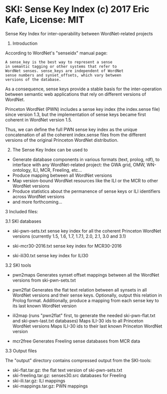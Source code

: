 # SKI: Sense Key Index (c) 2017 Eric Kafe, License: MIT
Sense Key Index for inter-operability between WordNet-related projects


1. Introduction

According to WordNet's "senseidx" manual page:

    A sense_key is the best way to represent a sense
    in semantic tagging or other systems that refer to
    WordNet senses. sense_keys are independent of WordNet
    sense numbers and synset_offsets, which vary between
    versions of the database.

As a consequence, sense keys provide a stable basis for the
inter-operation between semantic web applications that rely on
different versions of WordNet.

Princeton WordNet (PWN) includes a sense key index (the index.sense
file) since version 1.3, but the implementation of sense keys became
first coherent in WordNet version 1.5.

Thus, we can define the full PWN sense key index as the unique
concatenation of all the coherent index.sense files from the
different versions of the original Princeton WordNet distribution.


2. The Sense Key Index can be used to

  - Generate database components in various formats (text, prolog, rdf),
    to interface with any WordNet-related project: the GWA grid, OMW, 
    WN-ontology, ILI, MCR, Freeling, etc...
  - Produce mapping between all WordNet versions
  - Map version-bound WordNet resources like the ILI or the MCR
    to other WordNet versions
  - Produce statistics about the permanence of sense keys or ILI
    identifiers across WordNet versions
  - and more forthcoming...


3 Included files:

3.1 SKI databases

- ski-pwn-sets.txt
    sense key index for all the coherent Princeton WordNet versions
    (currently 1.5, 1.6, 1.7, 1.7.1, 2.0, 2.1, 3.0 and 3.1)

- ski-mcr30-2016.txt 
    sense key index for MCR30-2016

- ski-ili30.txt
    sense key index for ILI30


3.2 SKI tools

- pwn2maps
    Generates synset offset mappings between all the WordNet versions
    from ski-pwn-sets.txt

- pwn2flat
    Generates the flat text relation between all synsets
    in all WordNet versions and their sense keys. 
    Optionally, output this relation in Prolog format.
    Additionally, produce a mapping from each sense key
    to its last known WordNet version

- ili2map
    (runs "pwn2flat" first, to generate the needed ski-pwn-flat.txt
    and ski-pwn-last.txt databases)
    Maps ILI-30 ids to all Princeton WordNet versions
    Maps ILI-30 ids to their last known Princeton WordNet version

- mcr2free
    Generates Freeling sense databases from MCR data


3.3 Output files

The "output" directory contains compressed output from the SKI-tools:

- ski-flat.tar.gz: the flat text version of ski-pwn-sets.txt
- ski-freeling.tar.gz: senses30.src databases for Freeling
- ski-ili.tar.gz: ILI mappings
- ski-mappings.tar.gz: PWN mappings
